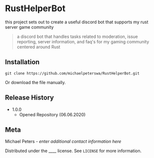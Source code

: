 # RustHelperBot
this project sets out to create a useful discord bot that supports my rust server game community
> a discord bot that handles tasks related to moderation, issue reporting, server information, and faq's for my gaming community centered around Rust
## Installation
```
git clone https://github.com/michaelpeterswa/RustHelperBot.git
```
Or download the file manually.
## Release History
* 1.0.0
   * Opened Repository (06.06.2020)
## Meta
Michael Peters - *enter additional contact information here*

Distributed under the ____ license. See ``LICENSE`` for more information.